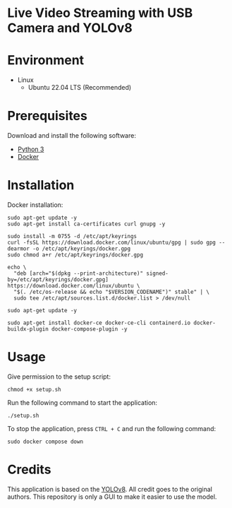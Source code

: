 # Live Video Streaming with USB Camera and YOLOv8

# Environment

* Linux
  * Ubuntu 22.04 LTS (Recommended)

# Prerequisites

Download and install the following software:

* [Python 3](https://www.python.org/downloads/)
* [Docker](https://docs.docker.com/engine/install/ubuntu/)

# Installation

Docker installation:

```shell
sudo apt-get update -y
sudo apt-get install ca-certificates curl gnupg -y

sudo install -m 0755 -d /etc/apt/keyrings
curl -fsSL https://download.docker.com/linux/ubuntu/gpg | sudo gpg --dearmor -o /etc/apt/keyrings/docker.gpg
sudo chmod a+r /etc/apt/keyrings/docker.gpg

echo \
  "deb [arch="$(dpkg --print-architecture)" signed-by=/etc/apt/keyrings/docker.gpg] https://download.docker.com/linux/ubuntu \
  "$(. /etc/os-release && echo "$VERSION_CODENAME")" stable" | \
  sudo tee /etc/apt/sources.list.d/docker.list > /dev/null

sudo apt-get update -y

sudo apt-get install docker-ce docker-ce-cli containerd.io docker-buildx-plugin docker-compose-plugin -y
```

# Usage

Give permission to the setup script:

```shell
chmod +x setup.sh
```

Run the following command to start the application:

```shell
./setup.sh
```

To stop the application, press `CTRL + C` and run the following command:

```shell
sudo docker compose down
```

# Credits

This application is based on the [YOLOv8](https://github.com/ultralytics/ultralytics). All credit goes to the original authors. This repository is only a GUI to make it easier to use the model.
